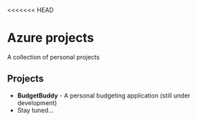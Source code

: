 <<<<<<< HEAD
# Azure projects

A collection of personal projects

## Projects

- **BudgetBuddy** - A personal budgeting application (still under development)
- Stay tuned...